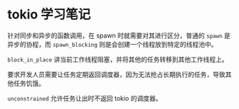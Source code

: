# tokio 学习笔记

针对同步和异步的函数调用，在 spawn 时就需要对其进行区分，普通的 `spawn` 是异步的协程，而 `spawn_blocking` 则是会创建一个线程放到特定的线程池中。

`block_in_place` 讲当前工作线程阻塞，并将其他的任务转移到其他工作线程上。

要求开发人员需要让任务定期返回调度器，因为无法抢占长期执行的任务，导致其他任务饥饿。

`unconstrained` 允许任务让出时不返回 tokio 的调度器。
